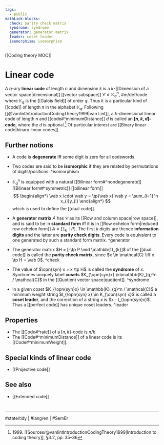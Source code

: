 ```yaml
---
tags:
  - public
mathLink-blocks:
  check: parity check matrix
  syndrome: syndrome
  generator: generator matrix
  leader: coset leader
  isomorphism: isomorphism
---
```

[[Coding theory MOC]]
# Linear code

A $q$-ary **linear code** of length $n$ and dimension $k$ is a $k$-[[Dimension of a vector space|dimensional]] [[vector subspace]] $\mathcal{C} \leq \mathbb{K}_{q}^n$, #m/def/code
where $\mathbb{K}_{q}$ is the [[Galois field]] of order $q$.
Thus it is a particular kind of [[code]] of length $n$ in the alphabet $\mathbb{K}_{q}$.
Following [[@vanlintIntroductionCodingTheory1999|van Lint]], a $k$-dimensional linear code of length $n$ and [[code#^minimumDistance]] $d$ is called an **$[n,k,d]$-code**, where the $d$ is optional.[^1999]
Of particular interest are [[Binary linear code|binary linear codes]].

## Further notions

- A code is **degenerate** iff some digit is zero for all codewords.
- Two codes are said to be **isomorphic** if they are related by permutations of digits/positions. ^isomorphism
- $\mathbb{K}_{q}^n$ is equipped with a natural [[Bilinear form#^nondegenerate]] [[Bilinear form#^symmetric]] [[bilinear form]]
  $$
  \begin{align*}
  \vab x \cdot \vab y = \tp{\vab x} \vab y = \sum_{i=1}^n x_{i}y_{i}
  \end{align*}
  $$
  which is used to define the [[dual code]].
- A **generator matrix** $A$ has $\mathcal{C}$ as its [[Row and column space|row space]], and is said to be in **standard form** iff it is in [[Row echelon form|reduced row echelon form]] $A = [\mathbb{1}_{k} \mid P]$. The first $k$ digits are thence **information digits** and the latter are **parity check digits**.
  Every code is equivalent to one generated by such a standard form matrix.
  ^generator
- The generator matrix $H = [-\tp P \mid \mathbb{1}_{k}]$ of the [[dual code]] is called the **parity check matrix**, since $x \in \mathcal{C} \iff x \tp H = \vab 0$. ^check
- The value of $\opn{syn} x = x \tp H$ is called the **syndrome** of $x$. Syndromes uniquely label **cosets** $K_{\opn{syn}x} \in\mathbb{K}_{q}^n / \mathcal{C}$ in the [[Quotient vector space|quotient]]. ^syndrome
- In a given coset $K_{\opn{syn}x} \in \mathbb{K}_{q}^n / \mathcal{C}$ a minimum weight string $l_{\opn{syn} x} \in K_{\opn{syn} x}$ is called a **coset leader**, and the correction of a string $x$ is $x - l_{\opn{syn}x}$. 
  Thus a [[perfect code]] has unique coset leaders. ^leader

  [^1999]: 1999\. [[Sources/@vanlintIntroductionCodingTheory1999|Introduction to coding theory]], §3.2, pp. 35–36

## Properties

- The [[Code#^rate]] of a $[n,k]$-code is $n / k$.
- The [[Code#^minimumDistance]] of a linear code is its [[Code#^minimumWeight]].

## Special kinds of linear code

- [[Projective code]]

## See also

- [[Extended code]]

#
---
#state/tidy | #lang/en | #SemBr
